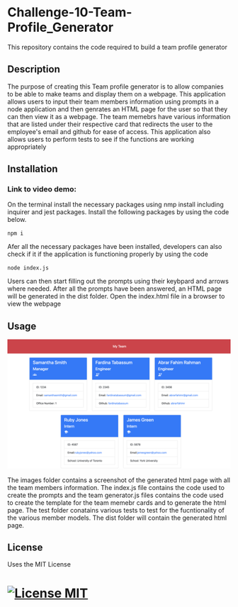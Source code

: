 # Challenge-10-Team-Profile_Generator
This repository contains the code required to build a team profile generator

## Description
The purpose of creating this Team profile generator is to allow companies to be able to make teams and display them on a webpage. This application allows users to input their team members information using prompts in a node application and then genrates an HTML page for the user so that they can then view it as a webpage. The team memebrs have various information that are listed under their respective card that redirects the user to the employee's email and github for ease of access. This application also allows users to perform tests to see if the functions are working appropriately

## Installation

### Link to video demo:

On the terminal install the necessary packages using nmp install including inquirer and jest packages. Install the following packages by using the code below.


```
npm i
```

Afer all the necessary packages have been installed, developers can also check if it if the application is functioning properly by using the code  
```
node index.js
```
Users can then start filling out the prompts using their keybpard and arrows where needed. After all the prompts have been answered, an HTML page will be generated in the dist folder. Open the index.html file in a browser to view the webpage


## Usage

![Challenge-10-Team-Profile_Generator](./Develop/images/team-profile%20generator-screenshot.png)

The images folder contains a screenshot of the generated html page with all the team members information. The index.js file contains the code used to create the prompts and the team generator.js files contains the code used to create the template for the team memebr cards and to generate the html page. The test folder conatains various tests to test for the fucntionality of the various member models. The dist folder will contain the generated html page.

## License

Uses the MIT License
# [![License MIT ](https://img.shields.io/badge/License-MIT-yellow.svg)](https://opensource.org/licenses/MIT)